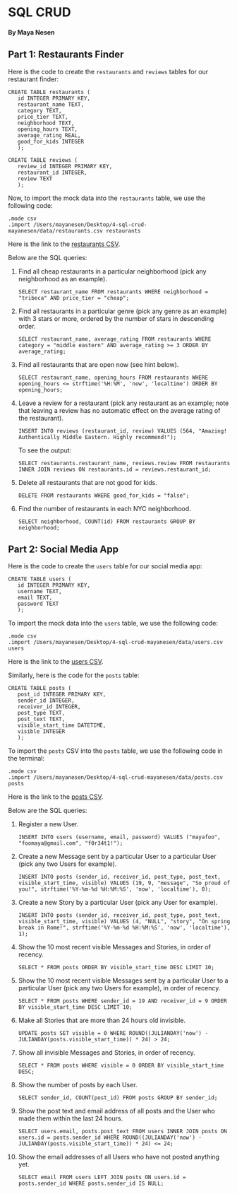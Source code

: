 # SQL CRUD

#### By Maya Nesen

## Part 1: Restaurants Finder

Here is the code to create the `restaurants` and `reviews` tables for our restaurant finder:

```
CREATE TABLE restaurants (
   id INTEGER PRIMARY KEY,
   restaurant_name TEXT,
   category TEXT,
   price_tier TEXT,
   neighborhood TEXT,
   opening_hours TEXT,
   average_rating REAL,
   good_for_kids INTEGER
   );

CREATE TABLE reviews (
   review_id INTEGER PRIMARY KEY,
   restaurant_id INTEGER,
   review TEXT
   );
```

Now, to import the mock data into the `restaurants` table, we use the following code:

```
.mode csv
.import /Users/mayanesen/Desktop/4-sql-crud-mayanesen/data/restaurants.csv restaurants
```

Here is the link to the [restaurants CSV](https://github.com/dbdesign-students-spring2024/4-sql-crud-mayanesen/blob/main/data/restaurants.csv).

Below are the SQL queries:

1. Find all cheap restaurants in a particular neighborhood (pick any neighborhood as an example).

   `SELECT restaurant_name FROM restaurants WHERE neighborhood = "tribeca" AND price_tier = "cheap";`

2. Find all restaurants in a particular genre (pick any genre as an example) with 3 stars or more, ordered by the number of stars in descending order.

   `SELECT restaurant_name, average_rating FROM restaurants WHERE category = "middle eastern" AND average_rating >= 3 ORDER BY average_rating;`

3. Find all restaurants that are open now (see hint below).

   `SELECT restaurant_name, opening_hours FROM restaurants WHERE opening_hours <= strftime('%H:%M', 'now', 'localtime') ORDER BY opening_hours;`

4. Leave a review for a restaurant (pick any restaurant as an example; note that leaving a review has no automatic effect on the average rating of the restaurant).

   `INSERT INTO reviews (restaurant_id, review) VALUES (564, "Amazing! Authentically Middle Eastern. Highly recommend!");`

   To see the output:

   `SELECT restaurants.restaurant_name, reviews.review FROM restaurants INNER JOIN reviews ON restaurants.id = reviews.restaurant_id;`

5. Delete all restaurants that are not good for kids.

   `DELETE FROM restaurants WHERE good_for_kids = "false";`

6. Find the number of restaurants in each NYC neighborhood.

   `SELECT neighborhood, COUNT(id) FROM restaurants GROUP BY neighborhood;`

## Part 2: Social Media App

Here is the code to create the `users` table for our social media app:

```
CREATE TABLE users (
   id INTEGER PRIMARY KEY,
   username TEXT,
   email TEXT,
   password TEXT
   );
```

To import the mock data into the `users` table, we use the following code:

```
.mode csv
.import /Users/mayanesen/Desktop/4-sql-crud-mayanesen/data/users.csv users
```

Here is the link to the [users CSV](https://github.com/dbdesign-students-spring2024/4-sql-crud-mayanesen/blob/main/data/users.csv).

Similarly, here is the code for the `posts` table:

```
CREATE TABLE posts (
   post_id INTEGER PRIMARY KEY,
   sender_id INTEGER,
   receiver_id INTEGER,
   post_type TEXT,
   post_text TEXT,
   visible_start_time DATETIME,
   visible INTEGER
   );
```

To import the `posts` CSV into the `posts` table, we use the following code in the terminal:

```
.mode csv
.import /Users/mayanesen/Desktop/4-sql-crud-mayanesen/data/posts.csv posts
```

Here is the link to the [posts CSV](https://github.com/dbdesign-students-spring2024/4-sql-crud-mayanesen/blob/main/data/posts.csv).

Below are the SQL queries:

1. Register a new User.

   `INSERT INTO users (username, email, password) VALUES ("mayafoo", "foomaya@gmail.com", "f0r34t1!");`

2. Create a new Message sent by a particular User to a particular User (pick any two Users for example).

   `INSERT INTO posts (sender_id, receiver_id, post_type, post_text, visible_start_time, visible) VALUES (19, 9, "message", "So proud of you!", strftime('%Y-%m-%d %H:%M:%S', 'now', 'localtime'), 0);`

3. Create a new Story by a particular User (pick any User for example).

   `INSERT INTO posts (sender_id, receiver_id, post_type, post_text, visible_start_time, visible) VALUES (4, "NULL", "story", "On spring break in Rome!", strftime('%Y-%m-%d %H:%M:%S', 'now', 'localtime'), 1);`

4. Show the 10 most recent visible Messages and Stories, in order of recency.

   `SELECT * FROM posts ORDER BY visible_start_time DESC LIMIT 10;`

5. Show the 10 most recent visible Messages sent by a particular User to a particular User (pick any two Users for example), in order of recency.

   `SELECT * FROM posts WHERE sender_id = 19 AND receiver_id = 9 ORDER BY visible_start_time DESC LIMIT 10;`

6. Make all Stories that are more than 24 hours old invisible.

   `UPDATE posts SET visible = 0 WHERE ROUND((JULIANDAY('now') - JULIANDAY(posts.visible_start_time)) * 24) > 24;`

7. Show all invisible Messages and Stories, in order of recency.

   `SELECT * FROM posts WHERE visible = 0 ORDER BY visible_start_time DESC;`

8. Show the number of posts by each User.

   `SELECT sender_id, COUNT(post_id) FROM posts GROUP BY sender_id;`

9. Show the post text and email address of all posts and the User who made them within the last 24 hours.

   `SELECT users.email, posts.post_text FROM users INNER JOIN posts ON users.id = posts.sender_id WHERE ROUND((JULIANDAY('now') - JULIANDAY(posts.visible_start_time)) * 24) <= 24;`

10. Show the email addresses of all Users who have not posted anything yet.

    `SELECT email FROM users LEFT JOIN posts ON users.id = posts.sender_id WHERE posts.sender_id IS NULL;`
